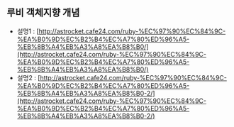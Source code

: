 ## 루비 객체지향 개념
- 설명1 : [http://astrocket.cafe24.com/ruby-%EC%97%90%EC%84%9C-%EA%B0%9D%EC%B2%B4%EC%A7%80%ED%96%A5-%EB%8B%A4%EB%A3%A8%EA%B8%B0/](http://astrocket.cafe24.com/ruby-%EC%97%90%EC%84%9C-%EA%B0%9D%EC%B2%B4%EC%A7%80%ED%96%A5-%EB%8B%A4%EB%A3%A8%EA%B8%B0/)
- 설명2 : [http://astrocket.cafe24.com/ruby-%EC%97%90%EC%84%9C-%EA%B0%9D%EC%B2%B4%EC%A7%80%ED%96%A5-%EB%8B%A4%EB%A3%A8%EA%B8%B0-2/](http://astrocket.cafe24.com/ruby-%EC%97%90%EC%84%9C-%EA%B0%9D%EC%B2%B4%EC%A7%80%ED%96%A5-%EB%8B%A4%EB%A3%A8%EA%B8%B0-2/)